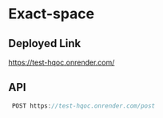 # Exact-space

## Deployed Link
https://test-hqoc.onrender.com/

## API
```javascript
 POST https://test-hqoc.onrender.com/post 
 ```



